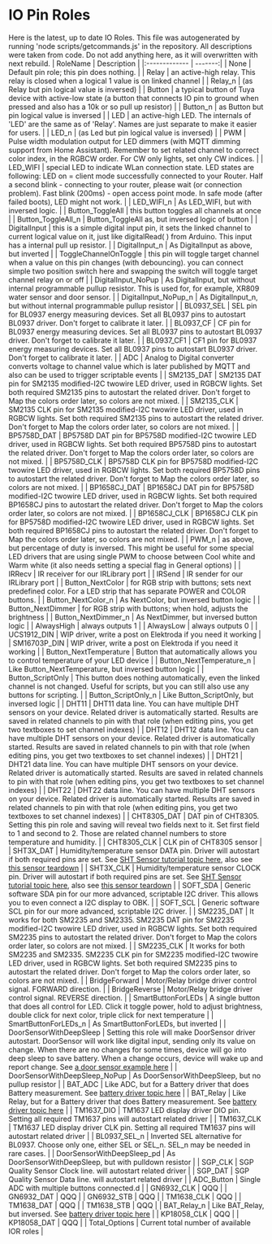 # IO Pin Roles
Here is the latest, up to date IO Roles.
This file was autogenerated by running 'node scripts/getcommands.js' in the repository.
All descriptions were taken from code.
Do not add anything here, as it will overwritten with next rebuild.
| RoleName     |  Description  |
|:------------- | -------:|
| None | Default pin role; this pin does nothing. |
| Relay | an active-high relay. This relay is closed when a logical 1 value is on linked channel |
| Relay_n | (as Relay but pin logical value is inversed) |
| Button | a typical button of Tuya device with active-low state (a button that connects IO pin to ground when pressed and also has a 10k or so pull up resistor) |
| Button_n | as Button but pin logical value is inversed |
| LED | an active-high LED. The internals of 'LED' are the same as of 'Relay'. Names are just separate to make it easier for users. |
| LED_n | (as Led but pin logical value is inversed) |
| PWM | Pulse width modulation output for LED dimmers (with MQTT dimming support from Home Assistant). Remember to set related channel to correct color index, in the RGBCW order. For CW only lights, set only CW indices. |
| LED_WIFI | special LED to indicate WLan connection state. LED states are following: LED on = client mode successfully connected to your Router. Half a second blink - connecting to your router, please wait (or connection problem). Fast blink (200ms) - open access point mode. In safe mode (after failed boots), LED might not work. |
| LED_WIFI_n | As LED_WIFI, but with inversed logic. |
| Button_ToggleAll | this button toggles all channels at once |
| Button_ToggleAll_n | Button_ToggleAll as, but inversed logic of button |
| DigitalInput | this is a simple digital input pin, it sets the linked channel to current logical value on it, just like digitalRead( ) from Arduino. This input has a internal pull up resistor. |
| DigitalInput_n | As DigitalInput as above, but inverted |
| ToggleChannelOnToggle | this pin will toggle target channel when a value on this pin changes (with debouncing). you can connect simple two position switch here and swapping the switch will toggle target channel relay on or off |
| DigitalInput_NoPup | As DigitalInput, but without internal programmable pullup resistor. This is used for, for example, XR809 water sensor and door sensor. |
| DigitalInput_NoPup_n | As DigitalInput_n, but without internal programmable pullup resistor |
| BL0937_SEL | SEL pin for BL0937 energy measuring devices. Set all BL0937 pins to autostart BL0937 driver. Don't forget to calibrate it later. |
| BL0937_CF | CF pin for BL0937 energy measuring devices. Set all BL0937 pins to autostart BL0937 driver. Don't forget to calibrate it later. |
| BL0937_CF1 | CF1 pin for BL0937 energy measuring devices. Set all BL0937 pins to autostart BL0937 driver. Don't forget to calibrate it later. |
| ADC | Analog to Digital converter converts voltage to channel value which is later published by MQTT and also can be used to trigger scriptable events |
| SM2135_DAT | SM2135 DAT pin for SM2135 modified-I2C twowire LED driver, used in RGBCW lights. Set both required SM2135 pins to autostart the related driver. Don't forget to Map the colors order later, so colors are not mixed. |
| SM2135_CLK | SM2135 CLK pin for SM2135 modified-I2C twowire LED driver, used in RGBCW lights. Set both required SM2135 pins to autostart the related driver. Don't forget to Map the colors order later, so colors are not mixed. |
| BP5758D_DAT | BP5758D DAT pin for BP5758D modified-I2C twowire LED driver, used in RGBCW lights. Set both required BP5758D pins to autostart the related driver. Don't forget to Map the colors order later, so colors are not mixed. |
| BP5758D_CLK | BP5758D CLK pin for BP5758D modified-I2C twowire LED driver, used in RGBCW lights. Set both required BP5758D pins to autostart the related driver. Don't forget to Map the colors order later, so colors are not mixed. |
| BP1658CJ_DAT | BP1658CJ DAT pin for BP5758D modified-I2C twowire LED driver, used in RGBCW lights. Set both required BP1658CJ pins to autostart the related driver. Don't forget to Map the colors order later, so colors are not mixed. |
| BP1658CJ_CLK | BP1658CJ CLK pin for BP5758D modified-I2C twowire LED driver, used in RGBCW lights. Set both required BP1658CJ pins to autostart the related driver. Don't forget to Map the colors order later, so colors are not mixed. |
| PWM_n | as above, but percentage of duty is inversed. This might be useful for some special LED drivers that are using single PWM to choose between Cool white and Warm white (it also needs setting a special flag in General options) |
| IRRecv | IR receiver for our IRLibrary port |
| IRSend | IR sender for our IRLibrary port |
| Button_NextColor | for RGB strip with buttons; sets next predefined color. For a LED strip that has separate POWER and COLOR buttons. |
| Button_NextColor_n | As NextColor, but inversed button logic |
| Button_NextDimmer | for RGB strip with buttons; when hold, adjusts the brightness |
| Button_NextDimmer_n | As NextDimmer, but inversed button logic |
| AlwaysHigh | always outputs 1 |
| AlwaysLow | always outputs 0 |
| UCS1912_DIN | WIP driver, write a post on Elektroda if you need it working |
| SM16703P_DIN | WIP driver, write a post on Elektroda if you need it working |
| Button_NextTemperature | Button that automatically allows you to control temperature of your LED device |
| Button_NextTemperature_n | Like Button_NextTemperature, but inversed button logic |
| Button_ScriptOnly | This button does nothing automatically, even the linked channel is not changed. Useful for scripts, but you can still also use any buttons for scripting. |
| Button_ScriptOnly_n | Like Button_ScriptOnly, but inversed logic |
| DHT11 | DHT11 data line. You can have multiple DHT sensors on your device. Related driver is automatically started. Results are saved in related channels to pin with that role (when editing pins, you get two textboxes to set channel indexes) |
| DHT12 | DHT12 data line. You can have multiple DHT sensors on your device. Related driver is automatically started. Results are saved in related channels to pin with that role (when editing pins, you get two textboxes to set channel indexes) |
| DHT21 | DHT21 data line. You can have multiple DHT sensors on your device. Related driver is automatically started. Results are saved in related channels to pin with that role (when editing pins, you get two textboxes to set channel indexes) |
| DHT22 | DHT22 data line. You can have multiple DHT sensors on your device. Related driver is automatically started. Results are saved in related channels to pin with that role (when editing pins, you get two textboxes to set channel indexes) |
| CHT8305_DAT | DAT pin of CHT8305. Setting this pin role and saving will reveal two fields next to it. Set first field to 1 and second to 2. Those are related channel numbers to store temperature and humidity. |
| CHT8305_CLK | CLK pin of CHT8305 sensor |
| SHT3X_DAT | Humidity/temperature sensor DATA pin. Driver will autostart if both required pins are set. See [SHT Sensor tutorial topic here](https://www.elektroda.com/rtvforum/topic3958369.html), also see [this sensor teardown](https://www.elektroda.com/rtvforum/topic3945688.html) |
| SHT3X_CLK | Humidity/temperature sensor CLOCK pin. Driver will autostart if both required pins are set. See [SHT Sensor tutorial topic here](https://www.elektroda.com/rtvforum/topic3958369.html), also see [this sensor teardown](https://www.elektroda.com/rtvforum/topic3945688.html) |
| SOFT_SDA | Generic software SDA pin for our more advanced, scriptable I2C driver. This allows you to even connect a I2C display to OBK. |
| SOFT_SCL | Generic software SCL pin for our more advanced, scriptable I2C driver. |
| SM2235_DAT | It works for both SM2235 and SM2335. SM2235 DAT pin for SM2235 modified-I2C twowire LED driver, used in RGBCW lights. Set both required SM2235 pins to autostart the related driver. Don't forget to Map the colors order later, so colors are not mixed. |
| SM2235_CLK | It works for both SM2235 and SM2335. SM2235 CLK pin for SM2235 modified-I2C twowire LED driver, used in RGBCW lights. Set both required SM2235 pins to autostart the related driver. Don't forget to Map the colors order later, so colors are not mixed. |
| BridgeForward | Motor/Relay bridge driver control signal. FORWARD direction. |
| BridgeReverse | Motor/Relay bridge driver control signal. REVERSE direction. |
| SmartButtonForLEDs | A single button that does all control for LED. Click it toggle power, hold to adjust brightness, double click for next color, triple click for next temperature |
| SmartButtonForLEDs_n | As SmartButtonForLEDs, but inverted |
| DoorSensorWithDeepSleep | Setting this role will make DoorSensor driver autostart. DoorSensor will work like digital input, sending only its value on change. When there are no changes for some times, device will go into deep sleep to save battery. When a change occurs, device will wake up and report change. See [a door sensor example here](https://www.elektroda.com/rtvforum/topic3960149.html) |
| DoorSensorWithDeepSleep_NoPup | As DoorSensorWithDeepSleep, but no pullup resistor |
| BAT_ADC | Like ADC, but for a Battery driver that does Battery measurement. See [battery driver topic here](https://www.elektroda.com/rtvforum/topic3959103.html) |
| BAT_Relay | Like Relay, but for a Battery driver that does Battery measurement. See [battery driver topic here](https://www.elektroda.com/rtvforum/topic3959103.html) |
| TM1637_DIO | TM1637 LED display driver DIO pin. Setting all required TM1637 pins will autostart related driver |
| TM1637_CLK | TM1637 LED display driver CLK pin. Setting all required TM1637 pins will autostart related driver |
| BL0937_SEL_n | Inverted SEL alternative for BL0937. Choose only one, either SEL or SEL_n. SEL_n may be needed in rare cases. |
| DoorSensorWithDeepSleep_pd | As DoorSensorWithDeepSleep, but with pulldown resistor |
| SGP_CLK | SGP Quality Sensor Clock line. will autostart related driver |
| SGP_DAT | SGP Quality Sensor Data line. will autostart related driver |
| ADC_Button | Single ADC with multiple buttons connected.d |
| GN6932_CLK | QQQ |
| GN6932_DAT | QQQ |
| GN6932_STB | QQQ |
| TM1638_CLK | QQQ |
| TM1638_DAT | QQQ |
| TM1638_STB | QQQ |
| BAT_Relay_n | Like BAT_Relay, but inversed. See [battery driver topic here](https://www.elektroda.com/rtvforum/topic3959103.html) |
| KP18058_CLK | QQQ |
| KP18058_DAT | QQQ |
| Total_Options | Current total number of available IOR roles |
